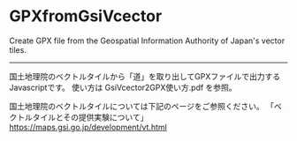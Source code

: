 # GPXfromGsiVcector
Create GPX file from the Geospatial Information Authority of Japan's vector tiles.

----------------------------------------------------------------------------------

国土地理院のベクトルタイルから「道」を取り出してGPXファイルで出力するJavascriptです。
使い方は GsiVcector2GPX使い方.pdf を参照。

国土地理院のベクトルタイルについては下記のページをご参照ください。
「ベクトルタイルとその提供実験について」
https://maps.gsi.go.jp/development/vt.html
